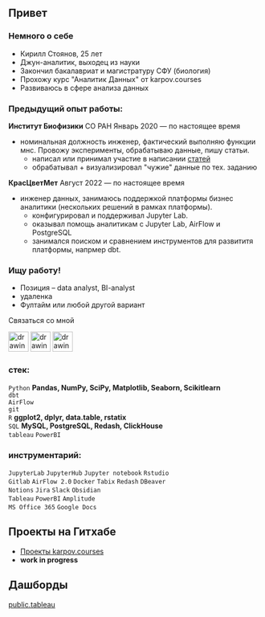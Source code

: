 ## Привет

### Немного о себе
- Кирилл Стоянов, 25 лет 
- Джун-аналитик, выходец из науки
- Закончил бакалавриат и магистратуру СФУ (биология) 
- Прохожу курс "Аналитик Данных" от karpov.courses
- Развиваюсь в сфере анализа данных 

### Предыдущий опыт работы:
**Институт Биофизики** СО РАН Январь 2020 — по настоящее время
- номинальная должность инженер, фактический выполняю функции мнс. Провожу эксперименты, обрабатываю данные, пишу статьи.
  - написал или принимал участие в написании [статей](https://scholar.google.ru/citations?hl=ru&user=iV7UiZwAAAAJ)
  - обрабатывал + визуализировал "чужие" данные по тех. заданию

**КрасЦветМет** Август 2022 — по настоящее время
- инженер данных, занимаюсь поддержкой платформы бизнес аналитики (нескольких решений в рамках платформы).
  * конфигурировал и поддерживал Jupyter Lab.
  * оказывал помощь аналитикам с Jupyter Lab, AirFlow и PostgreSQL
  * занимался поиском и сравнением инструментов для развититя платформы, напрмер dbt.

### Ищу работу!
- Позиция – data analyst, BI-analyst
- удаленка
- Фултайм или любой другой вариант 

Связаться со мной  

[<img src="https://camo.githubusercontent.com/557288cda39553886f194b718500f019047b4d0647db684fd87e0dfe5bbd17cc/68747470733a2f2f63646e2d69636f6e732d706e672e666c617469636f6e2e636f6d2f3531322f3134352f3134353830372e706e67" alt="drawing" width="40">](https://www.linkedin.com/in/kirill-stoyanov-502374195/)
[<img src="https://camo.githubusercontent.com/cd5e319c5e8d58acb6122c2525120409628c4c49f72fd5f71b542212035c0963/68747470733a2f2f75706c6f61642e77696b696d656469612e6f72672f77696b6970656469612f636f6d6d6f6e732f7468756d622f382f38322f54656c656772616d5f6c6f676f2e7376672f3230343870782d54656c656772616d5f6c6f676f2e7376672e706e67" alt="drawing" width="40">](https://t.me/Kir_stoyanov/) [<img src="https://camo.githubusercontent.com/967f4c3a08b4036738f0c3ad4d8e6cbc19b0bb4216696153ba1aa4ed878f819d/68747470733a2f2f696d672e69636f6e73382e636f6d2f666c75656e742f34382f3030303030302f676d61696c2d6e65772e706e67" alt="drawing" width="40">](mailto:kir.stoyanov97@gmail.com)

### стек: 
`Python`  **Pandas, NumPy, SciPy, Matplotlib, Seaborn, Scikitlearn**  
`dbt`  
`AirFlow`  
`git`  
`R` **ggplot2, dplyr, data.table, rstatix**  
`SQL` **MySQL, PostgreSQL, Redash, ClickHouse**  
`tableau`
`PowerBI`

### инструментарий:   
`JupyterLab` `JupyterHub` `Jupyter notebook` `Rstudio`   
`Gitlab` `AirFlow 2.0` `Docker`
`Tabix` `Redash` `DBeaver`  
`Notions` `Jira` `Slack` `Obsidian`     
`Tableau` `PowerBI` `Amplitude`  
`MS Office 365` `Google Docs`

## Проекты на Гитхабе
- [Проекты karpov.courses](https://github.com/MassGunter/kc_projects)
- **work in progress**  

## Дашборды 
[public.tableau](https://public.tableau.com/app/profile/kirill3209#!/?newProfile=&activeTab=0)  
 

<!---
MassGunter/MassGunter is a ✨ special ✨ repository because its `README.md` (this file) appears on your GitHub profile.
You can click the Preview link to take a look at your changes.
--->
